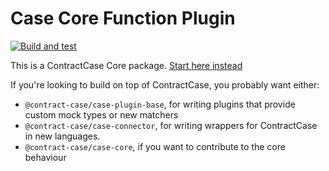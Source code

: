# Case Core Function Plugin

[![Build and test](https://github.com/case-contract-testing/case/actions/workflows/build-and-test.yml/badge.svg?branch=main)](https://github.com/case-contract-testing/case/actions/workflows/build-and-test.yml)

This is a ContractCase Core package. [Start here instead](https://case.contract-testing.io/docs/intro)

If you're looking to build on top of ContractCase, you probably want either:

- `@contract-case/case-plugin-base`, for writing plugins that provide custom mock types or new matchers
- `@contract-case/case-connector`, for writing wrappers for ContractCase in new languages.
- `@contract-case/case-core`, if you want to contribute to the core behaviour
